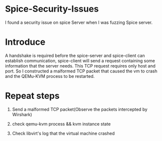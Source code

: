 Spice-Security-Issues
===
I found a security issue on spice Server when I was fuzzing Spice server.

Introduce
===
  A handshake is required before the spice-server and spice-client can establish communication, spice-client will send a request containing some information that the server needs. This TCP request requires only host and port. So I constructed a malformed TCP packet that caused the vm to crash and the QEMu-KVM process to be restarted.
  
Repeat steps
===
  1. Send a malformed TCP packet(Observe the packets intercepted by Wirshark)
  
  2. check qemu-kvm process && kvm instance state
  
  3. Check libvirt's log that the virtual machine crashed
  
  
